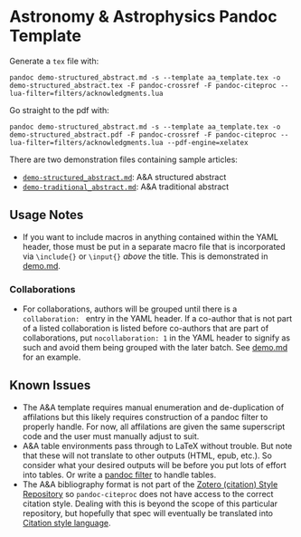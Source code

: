 # Astronomy & Astrophysics Pandoc Template

Generate a `tex` file with:

```
pandoc demo-structured_abstract.md -s --template aa_template.tex -o demo-structured_abstract.tex -F pandoc-crossref -F pandoc-citeproc --lua-filter=filters/acknowledgments.lua
```

Go straight to the pdf with:

```
pandoc demo-structured_abstract.md -s --template aa_template.tex -o demo-structured_abstract.pdf -F pandoc-crossref -F pandoc-citeproc --lua-filter=filters/acknowledgments.lua --pdf-engine=xelatex
```

There are two demonstration files containing sample articles:

* [`demo-structured_abstract.md`](demo-structured_abstract.md): A&A structured abstract
* [`demo-traditional_abstract.md`](demo-traditional_abstract.md): A&A traditional abstract

## Usage Notes

* If you want to include macros in anything contained within the YAML header, those must be put in a separate macro file that is incorporated via `\include{}` or `\input{}` *above* the title. This is demonstrated in [demo.md](demo.md).

### Collaborations

* For collaborations, authors will be grouped until there is a `collaboration: ` entry in the YAML header. If a co-author that is not part of a listed collaboration is listed before co-authors that are part of collaborations, put `nocollaboration: 1` in the YAML header to signify as such and avoid them being grouped with the later batch. See [demo.md](demo.md) for an example.

## Known Issues

* The A&A template requires manual enumeration and de-duplication of affilations but this likely requires construction of a pandoc filter to properly handle. For now, all affilations are given the same superscript code and the user must manually adjust to suit.
* A&A table environments pass through to LaTeX without trouble. But note that these will not translate to other outputs (HTML, epub, etc.). So consider what your desired outputs will be before you put lots of effort into tables. Or write a [pandoc filter](https://pandoc.org/filters.html) to handle tables.
* The A&A bibliography format is not part of the [Zotero (citation) Style Repository](https://www.zotero.org/styles) so `pandoc-citeproc` does not have access to the correct citation style. Dealing with this is beyond the scope of this particular repository, but hopefully that spec will eventually be translated into [Citation style language](https://citationstyles.org/).
